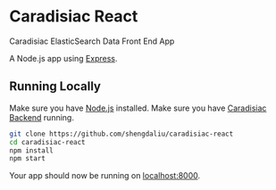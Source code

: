 # Caradisiac React
Caradisiac ElasticSearch Data Front End App

A Node.js app using [Express](http://expressjs.com/).

## Running Locally

Make sure you have [Node.js](http://nodejs.org/) installed.
Make sure you have [Caradisiac Backend](https://github.com/shengdaliu/caradisiac) running.

```sh
git clone https://github.com/shengdaliu/caradisiac-react
cd caradisiac-react
npm install
npm start
```

Your app should now be running on [localhost:8000](http://localhost:8000/).